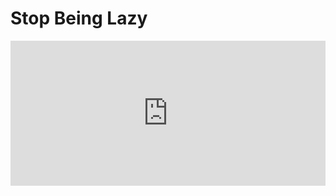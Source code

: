 # Stop Being Lazy

<iframe src="https://open.spotify.com/embed/episode/69Qt5fn4W1HrQkl0wvbRJ7" width="100%" height="232" frameBorder="0" allowtransparency="true" allow="encrypted-media"></iframe>